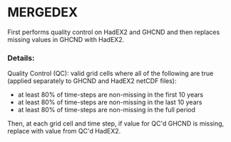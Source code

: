 # MERGEDEX
First performs quality control on HadEX2 and GHCND and then replaces missing values in GHCND with HadEX2.

### Details:
Quality Control (QC): valid grid cells where all of the following are true (applied separately to GHCND and HadEX2 netCDF files):
- at least 80% of time-steps are non-missing in the first 10 years
- at least 80% of time-steps are non-missing in the last 10 years
- at least 80% of time-steps are non-missing in the full period

Then, at each grid cell and time step, if value for QC'd GHCND is missing, replace with value from QC'd HadEX2.
